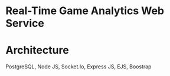 # Real-Time Game Analytics Web Service

# Architecture
PostgreSQL, Node JS, Socket.Io, Express JS, EJS, Boostrap 
